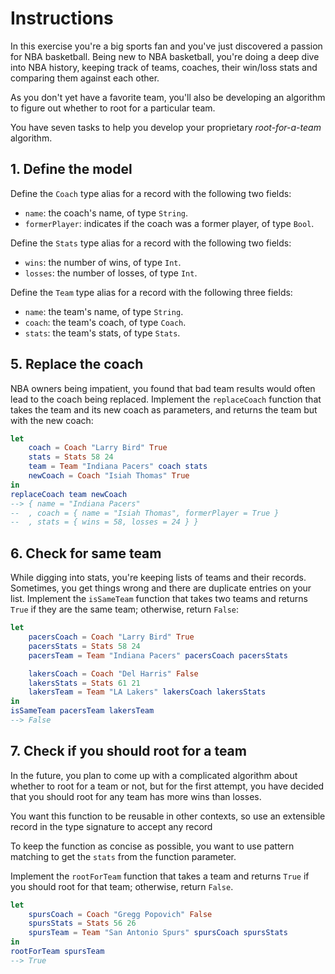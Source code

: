 # Instructions

In this exercise you're a big sports fan and you've just discovered a passion for NBA basketball. Being new to NBA basketball, you're doing a deep dive into NBA history, keeping track of teams, coaches, their win/loss stats and comparing them against each other.

As you don't yet have a favorite team, you'll also be developing an algorithm to figure out whether to root for a particular team.

You have seven tasks to help you develop your proprietary _root-for-a-team_ algorithm.

## 1. Define the model

Define the `Coach` type alias for a record with the following two fields:

- `name`: the coach's name, of type `String`.
- `formerPlayer`: indicates if the coach was a former player, of type `Bool`.

Define the `Stats` type alias for a record with the following two fields:

- `wins`: the number of wins, of type `Int`.
- `losses`: the number of losses, of type `Int`.

Define the `Team` type alias for a record with the following three fields:

- `name`: the team's name, of type `String`.
- `coach`: the team's coach, of type `Coach`.
- `stats`: the team's stats, of type `Stats`.

## 5. Replace the coach

NBA owners being impatient, you found that bad team results would often lead to the coach being replaced. Implement the `replaceCoach` function that takes the team and its new coach as parameters, and returns the team but with the new coach:

```elm
let
    coach = Coach "Larry Bird" True
    stats = Stats 58 24
    team = Team "Indiana Pacers" coach stats
    newCoach = Coach "Isiah Thomas" True
in
replaceCoach team newCoach
--> { name = "Indiana Pacers"
--  , coach = { name = "Isiah Thomas", formerPlayer = True }
--  , stats = { wins = 58, losses = 24 } }
```

## 6. Check for same team

While digging into stats, you're keeping lists of teams and their records. Sometimes, you get things wrong and there are duplicate entries on your list. Implement the `isSameTeam` function that takes two teams and returns `True` if they are the same team; otherwise, return `False`:

```elm
let
    pacersCoach = Coach "Larry Bird" True
    pacersStats = Stats 58 24
    pacersTeam = Team "Indiana Pacers" pacersCoach pacersStats

    lakersCoach = Coach "Del Harris" False
    lakersStats = Stats 61 21
    lakersTeam = Team "LA Lakers" lakersCoach lakersStats
in
isSameTeam pacersTeam lakersTeam
--> False
```

## 7. Check if you should root for a team

In the future, you plan to come up with a complicated algorithm about whether to root for a team or not, but for the first attempt, you have decided that you should root for any team has more wins than losses.

You want this function to be reusable in other contexts, so use an extensible record in the type signature to accept any record

To keep the function as concise as possible, you want to use pattern matching to get the `stats` from the function parameter.

Implement the `rootForTeam` function that takes a team and returns `True` if you should root for that team; otherwise, return `False`.

```elm
let
    spursCoach = Coach "Gregg Popovich" False
    spursStats = Stats 56 26
    spursTeam = Team "San Antonio Spurs" spursCoach spursStats
in
rootForTeam spursTeam
--> True
```
